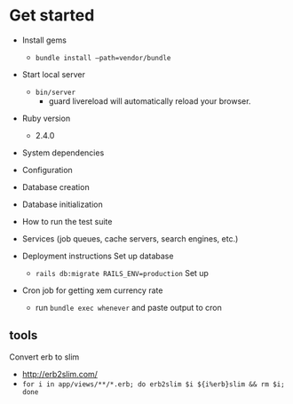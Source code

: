 # Get started
- Install gems
    - `bundle install –path=vendor/bundle`

- Start local server
    - `bin/server`
        - guard livereload will automatically reload your browser.

- Ruby version
    - 2.4.0 

- System dependencies

- Configuration

- Database creation

- Database initialization

- How to run the test suite

- Services (job queues, cache servers, search engines, etc.)

- Deployment instructions
    Set up database
    - `rails db:migrate RAILS_ENV=production`
   Set up  

- Cron job for getting xem currency rate
    - run `bundle exec whenever` and paste output to cron

## tools
Convert erb to slim
- http://erb2slim.com/
- `for i in app/views/**/*.erb; do erb2slim $i ${i%erb}slim && rm $i; done`

